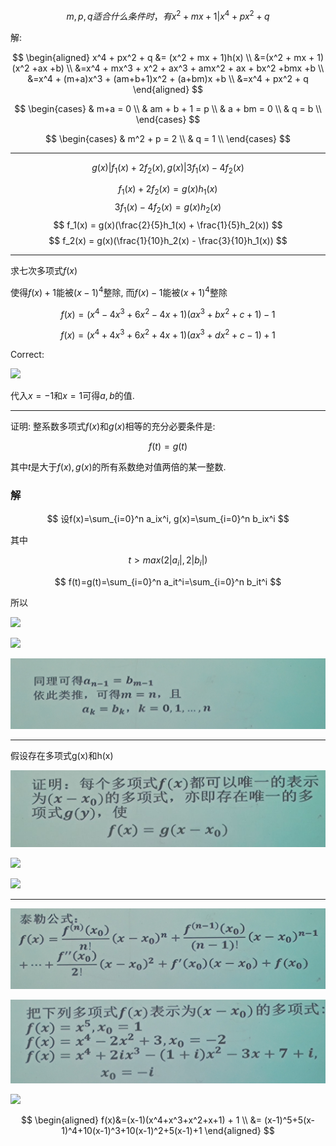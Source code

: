 $$
m,p,q适合什么条件时， 有x^2 + mx + 1 | x^4 + px^2 + q
$$

解:

$$
\begin{aligned}
x^4 + px^2 + q &= (x^2 + mx + 1)h(x) \\
&=(x^2 + mx + 1)(x^2 +ax +b) \\
&=x^4 + mx^3 + x^2 + ax^3 + amx^2 + ax + bx^2 +bmx +b \\
&=x^4 + (m+a)x^3 + (am+b+1)x^2 + (a+bm)x +b \\
&=x^4 + px^2 + q
\end{aligned}
$$

$$
\begin{cases}
& m+a = 0 \\
& am + b + 1 = p \\
& a + bm = 0 \\
& q = b \\
\end{cases}
$$

$$
\begin{cases}
& m^2 + p = 2 \\
& q = 1 \\
\end{cases}
$$

---

$$
g(x)|f_1(x) + 2f_2(x), g(x)|3f_1(x) - 4f_2(x)
$$

$$
f_1(x) + 2f_2(x) = g(x)h_1(x)
$$
$$
3f_1(x) - 4f_2(x) = g(x)h_2(x)
$$
$$
f_1(x) = g(x)(\frac{2}{5}h_1(x) + \frac{1}{5}h_2(x))
$$
$$
f_2(x) = g(x)(\frac{1}{10}h_2(x) - \frac{3}{10}h_1(x))
$$


---

求七次多项式$f(x)$

使得$f(x) + 1$能被$(x-1)^4$整除, 而$f(x)-1$能被$(x+1)^4$整除

$$
f(x) = (x^4-4x^3+6x^2-4x+1)(ax^3+bx^2+c+1) - 1
$$

$$
f(x) = (x^4+4x^3+6x^2+4x+1)(ax^3+dx^2+c-1) + 1 
$$

Correct:

![](2020-10-09-09-02-36.png)

代入$x=-1$和$x=1$可得$a,b$的值.

---

证明: 整系数多项式$f(x)$和$g(x)$相等的充分必要条件是: 

$$
f(t) = g(t)
$$

其中$t$是大于$f(x), g(x)$的所有系数绝对值两倍的某一整数.


### 解

$$
设f(x)=\sum_{i=0}^n a_ix^i, g(x)=\sum_{i=0}^n b_ix^i
$$

其中

$$
t>max(2|a_i|, 2|b_i|)
$$

$$
f(t)=g(t)=\sum_{i=0}^n a_it^i=\sum_{i=0}^n b_it^i
$$

所以

![](2020-10-09-09-24-23.png)

![](2020-10-09-09-24-32.png)

![](2020-10-09-09-25-44.png)

---

假设存在多项式g(x)和h(x)

![](2020-10-09-09-36-39.png)

![](2020-10-09-09-36-48.png)

![](2020-10-09-09-36-56.png)


---

![](2020-10-09-09-38-23.png)

![](2020-10-09-09-39-22.png)

![](2020-10-09-10-07-31.png)

$$
\begin{aligned}
f(x)&=(x-1)(x^4+x^3+x^2+x+1) + 1 \\
&= (x-1)^5+5(x-1)^4+10(x-1)^3+10(x-1)^2+5(x-1)+1
\end{aligned}
$$


